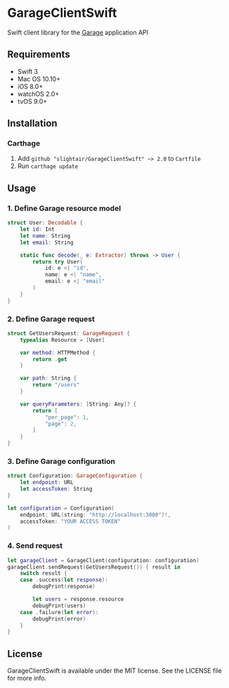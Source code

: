 # GarageClientSwift

Swift client library for the [Garage](https://github.com/cookpad/garage) application API

## Requirements

- Swift 3
- Mac OS 10.10+
- iOS 8.0+
- watchOS 2.0+
- tvOS 9.0+

## Installation

### Carthage

1. Add `github "slightair/GarageClientSwift" ~> 2.0` to `Cartfile`
1. Run `carthage update`

## Usage

### 1. Define Garage resource model

```swift
struct User: Decodable {
    let id: Int
    let name: String
    let email: String

    static func decode(_ e: Extractor) throws -> User {
        return try User(
            id: e <| "id",
            name: e <| "name",
            email: e <| "email"
        )
    }
}
```

### 2. Define Garage request

```swift
struct GetUsersRequest: GarageRequest {
    typealias Resource = [User]

    var method: HTTPMethod {
        return .get
    }

    var path: String {
        return "/users"
    }

    var queryParameters: [String: Any]? {
        return [
            "per_page": 1,
            "page": 2,
        ]
    }
}
```

### 3. Define Garage configuration

```swift
struct Configuration: GarageConfiguration {
    let endpoint: URL
    let accessToken: String
}

let configuration = Configuration(
    endpoint: URL(string: "http://localhost:3000")!,
    accessToken: "YOUR ACCESS TOKEN"
)
```

### 4. Send request

```swift
let garageClient = GarageClient(configuration: configuration)
garageClient.sendRequest(GetUsersRequest()) { result in
    switch result {
    case .success(let response):
        debugPrint(response)

        let users = response.resource
        debugPrint(users)
    case .failure(let error):
        debugPrint(error)
    }
}
```

## License

GarageClientSwift is available under the MIT license. See the LICENSE file for more info.
